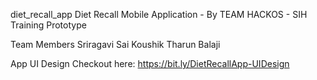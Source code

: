 diet_recall_app
Diet Recall Mobile Application - By TEAM HACKOS - SIH Training Prototype

Team Members
Sriragavi
Sai Koushik
Tharun Balaji

App UI Design
Checkout here: https://bit.ly/DietRecallApp-UIDesign
